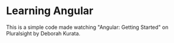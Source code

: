 # Learning Angular
This is a simple code made watching "Angular: Getting Started" on Pluralsight by Deborah Kurata.
